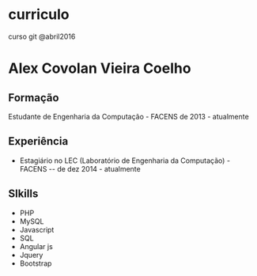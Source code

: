 # curriculo
curso git @abril2016

# Alex Covolan Vieira Coelho

## Formação
Estudante de Engenharia da Computação - FACENS
de 2013 - atualmente

## Experiência
- Estagiário no LEC (Laboratório de Engenharia da Computação) - FACENS
-- de dez 2014 - atualmente

## Slkills
- PHP
- MySQL
- Javascript
- SQL
- Angular js
- Jquery
- Bootstrap
